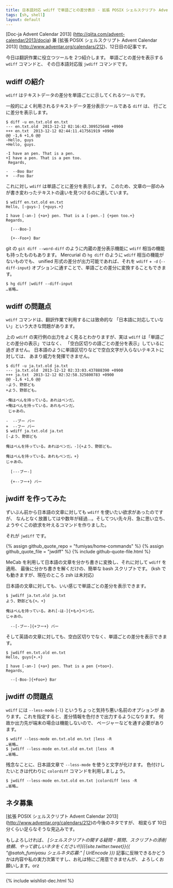 ```yaml
---
title: 日本語対応 wdiff で単語ごとの差分表示 - 拡張 POSIX シェルスクリプト Advent Calendar 2013
tags: [sh, shell]
layout: default
---
```


[Doc-ja Advent Calendar 2013]
(http://qiita.com/advent-calendar/2013/docja) 兼
[拡張 POSIX シェルスクリプト Advent Calendar 2013]
(http://www.adventar.org/calendars/212)、12日目の記事です。

今日は翻訳作業に役立つツールを 2つ紹介します。
単語ごとの差分を表示する `wdiff` コマンドと、
その日本語対応版 `jwdiff` コマンドです。

wdiff の紹介
----------------------------------------------------------------------

`wdiff` はテキストデータの差分を単語ごとに示してくれるツールです。

一般的によく利用されるテキストデータ差分表示ツールである `diff` は、
行ごとに差分を表示します。

``` console
$ diff -u en.txt.old en.txt
--- en.txt.old	2013-12-12 02:16:42.309525648 +0900
+++ en.txt	2013-12-12 02:44:11.417561919 +0900
@@ -1,6 +1,6 @@
-Hello, guys
+Hello, guys.
 
-I have an pen. That is a pen.
+I have a pen. That is a pen too.
 Regards,
 
-  --Boo Bar
+  --Foo Bar
```

これに対し `wdiff` は単語ごとに差分を表示します。
このため、文章の一部のみが書き変わったテキストの違いを見つけるのに適しています。

``` console
$ wdiff en.txt.old en.txt
Hello, [-guys-] {+guys.+}

I have [-an-] {+a+} pen. That is a [-pen.-] {+pen too.+}
Regards,

  [---Boo-]

  {+--Foo+} Bar
```

git の `git diff --word-diff` のように内蔵の差分表示機能に
`wdiff` 相当の機能も持ったものもあります。
Mercurial の `hg diff` のように `wdiff` 相当の機能がないものでも、
unified 形式の差分が出力可能であれば、それを `wdiff` +
`-d` (`--diff-input`)
オプションに通すことで、単語ごとの差分に変換することもできます。

``` console
$ hg diff |wdiff --diff-input
…省略…
```

wdiff の問題点
----------------------------------------------------------------------

`wdiff` コマンドは、翻訳作業で利用するには致命的な
「日本語に対応していない」という大きな問題があります。

上の `wdiff` の実行例の出力をよく見るとわかりますが、実は `wdiff`
は「単語ごとの差分の表示」ではなく、
「空白区切りの語ごとの差分を表示」しているに過ぎません。
日本語のように単語区切りなどで空白文字が入らないテキストに対しては、
あまり威力を発揮できません。

``` console
$ diff -u ja.txt.old ja.txt
--- ja.txt.old	2013-12-12 02:33:03.437888390 +0900
+++ ja.txt	2013-12-12 02:32:58.325800783 +0900
@@ -1,6 +1,6 @@
-よう、野郎ども
+よう、野郎ども。
 
-俺はペんを持っている。あれはペンだ。
+俺はペんを持っている。あれもペンだ。
 じゃあの。
 
-  --ブー バー
+  --フー バー
$ wdiff ja.txt.old ja.txt
[-よう、野郎ども

俺はペんを持っている。あれはペンだ。-]{+よう、野郎ども。

俺はペんを持っている。あれもペンだ。+}
じゃあの。

  [---ブー-]

  {+--フー+} バー
```

jwdiff を作ってみた
----------------------------------------------------------------------

ずいぶん前から日本語の文章に対しても `wdiff` を使いたい欲求があったのですが、
なんとなく放置してはや数年が経過…。そしてつい先々月、急に思い立ち、
ようやくこの欲求を叶えるコマンドを作りました。

それが `jwdiff` です。

{% assign github_quote_repo = "fumiyas/home-commands" %}
{% assign github_quote_file = "jwdiff" %}
{% include github-quote-file.html %}

MeCab を利用して日本語の文章を分かち書きに変換し、それに対して `wdiff` を適用、
最後に分かち書きを解くだけの、簡単な bash スクリプトです。
(ksh でも動きますが、現在のところ zsh は未対応)

日本語の文章に対しても、いい感じで単語ごとの差分を表示できます。

``` console
$ jwdiff ja.txt.old ja.txt
よう、野郎ども{+。+}

俺はペんを持っている。あれ[-は-]{+も+}ペンだ。
じゃあの。

  --[-ブー-]{+フー+} バー
```

そして英語の文章に対しても、空白区切りでなく、単語ごとの差分を表示できます。

``` console
$ jwdiff en.txt.old en.txt
Hello, guys{+.+}

I have [-an-] {+a+} pen. That is a pen {+too+}.
Regards,

  --[-Boo-]{+Foo+} Bar
```

jwdiff の問題点
----------------------------------------------------------------------

`wdiff` には `--less-mode` (`-l`) というちょっと気持ち悪い名前のオプションが
あります。これを指定すると、差分情報を色付きで出力するようになります。
何故か出力先が端末の場合は機能しないので、
ページャーなどを通す必要があります。

``` console
$ wdiff --less-mode en.txt.old en.txt |less -R
…省略…
$ jwdiff --less-mode en.txt.old en.txt |less -R
…省略…
```

残念なことに、日本語文章で `--less-mode` を使うと文字が化けます。
色付けしたいときは代わりに `colordiff` コマンドを利用しましょう。

``` console
$ jwdiff --less-mode en.txt.old en.txt |colordiff less -R
…省略…
```

ネタ募集
----------------------------------------------------------------------

[拡張 POSIX シェルスクリプト Advent Calendar 2013]
(http://www.adventar.org/calendars/212)の今後のネタですが、
相変らず 10日分くらい足らなそうな見込みです。

もしよろしければ、
*[シェルスクリプトの関する疑問・質問、スクリプトの添削依頼、やって欲しいネタをください!!]({{site.twitter.tweet}}{{ "@satoh_fumiyasu シェルネタ応募:" | UrlEncode }})*
記事に反映できるかどうかは内容や私の実力次第ですし、お礼は特にご用意できませんが、
よろしくお願いします。orz

* * *

{% include wishlist-dec.html %}


